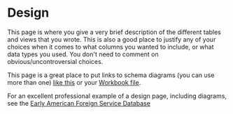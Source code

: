 # Design

This page is where you give a very brief description of the different tables and views that you wrote. This is also a good place to justify any of your choices when it comes to what columns you wanted to include, or what data types you used. You don't need to comment on obvious/uncontroversial choices.

This page is a great place to put links to schema diagrams (you can use more than one) [like this](imgs/included/classicmodels.png) or your [Workbook file](files/classicmodels.mwb).

For an excellent professional example of a design page, including diagrams, see the [Early American Foreign Service Database](http://projectquincy.org/images/ProjectQuincy12-11-2012.pdf)
